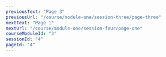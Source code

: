 ```yaml
---
previousText: "Page 3"
previousUrl: "/course/module-one/session-three/page-three"
nextText: "Page 1"
nextUrl: "/course/module-one/session-four/page-one"
courseModuleId: "3"
sessionId: "4"
pageId: "4"
---
```



